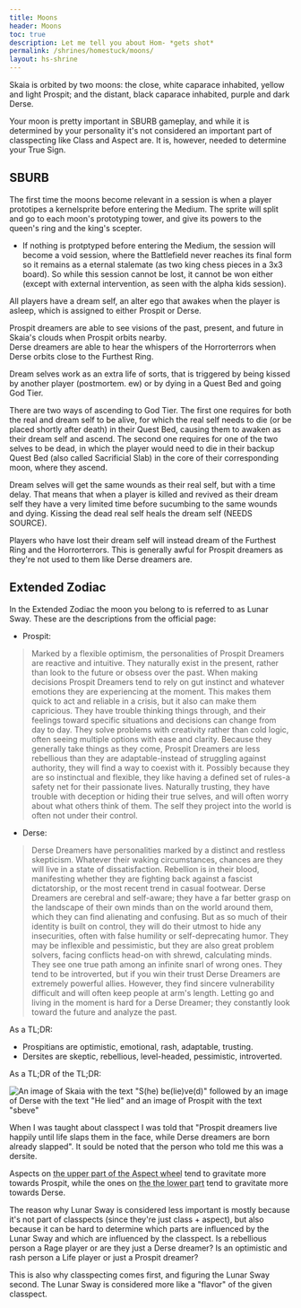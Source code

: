 ```yaml
---
title: Moons
header: Moons
toc: true
description: Let me tell you about Hom- *gets shot*
permalink: /shrines/homestuck/moons/
layout: hs-shrine
---
```

Skaia is orbited by two moons: the close, white caparace inhabited, yellow and light Prospit; and the distant, black caparace inhabited, purple and dark Derse.

Your moon is pretty important in SBURB gameplay, and while it is determined by your personality it's not considered an important part of classpecting like Class and Aspect are. It is, however, needed to determine your True Sign.

## SBURB

The first time the moons become relevant in a session is when a player prototipes a kernelsprite before entering the Medium. The sprite will split and go to each moon's prototyping tower, and give its powers to the queen's ring and the king's scepter.

- If nothing is protptyped before entering the Medium, the session will become a void session, where the Battlefield never reaches its final form so it remains as a eternal stalemate (as two king chess pieces in a 3x3 board). So while this session cannot be lost, it cannot be won either (except with external intervention, as seen with the alpha kids session).

All players have a dream self, an alter ego that awakes when the player is asleep, which is assigned to either Prospit or Derse.

Prospit dreamers are able to see visions of the past, present, and future in Skaia's clouds when Prospit orbits nearby.  
Derse dreamers are able to hear the whispers of the Horrorterrors when Derse orbits close to the Furthest Ring.

Dream selves work as an extra life of sorts, that is triggered by being kissed by another player (postmortem. ew) or by dying in a Quest Bed and going God Tier.

There are two ways of ascending to God Tier. The first one requires for both the real and dream self to be alive, for which the real self needs to die (or be placed shortly after death) in their Quest Bed, causing them to awaken as their dream self and ascend. The second one requires for one of the two selves to be dead, in which the player would need to die in their backup Quest Bed (also called Sacrificial Slab) in the core of their corresponding moon, where they ascend.

Dream selves will get the same wounds as their real self, but with a time delay. That means that when a player is killed and revived as their dream self they have a very limited time before sucumbing to the same wounds and dying. Kissing the dead real self heals the dream self (NEEDS SOURCE).

Players who have lost their dream self will instead dream of the Furthest Ring and the Horrorterrors. This is generally awful for Prospit dreamers as they're not used to them like Derse dreamers are.

## Extended Zodiac

In the Extended Zodiac the moon you belong to is referred to as Lunar Sway. These are the descriptions from the official page:

- Prospit:
> Marked by a flexible optimism, the personalities of Prospit Dreamers are reactive and intuitive. They naturally exist in the present, rather than look to the future or obsess over the past. When making decisions Prospit Dreamers tend to rely on gut instinct and whatever emotions they are experiencing at the moment. This makes them quick to act and reliable in a crisis, but it also can make them capricious. They have trouble thinking things through, and their feelings toward specific situations and decisions can change from day to day. They solve problems with creativity rather than cold logic, often seeing multiple options with ease and clarity. Because they generally take things as they come, Prospit Dreamers are less rebellious than they are adaptable-instead of struggling against authority, they will find a way to coexist with it. Possibly because they are so instinctual and flexible, they like having a defined set of rules-a safety net for their passionate lives. Naturally trusting, they have trouble with deception or hiding their true selves, and will often worry about what others think of them. The self they project into the world is often not under their control.

- Derse:
> Derse Dreamers have personalities marked by a distinct and restless skepticism. Whatever their waking circumstances, chances are they will live in a state of dissatisfaction. Rebellion is in their blood, manifesting whether they are fighting back against a fascist dictatorship, or the most recent trend in casual footwear. Derse Dreamers are cerebral and self-aware; they have a far better grasp on the landscape of their own minds than on the world around them, which they can find alienating and confusing. But as so much of their identity is built on control, they will do their utmost to hide any insecurities, often with false humility or self-deprecating humor. They may be inflexible and pessimistic, but they are also great problem solvers, facing conflicts head-on with shrewd, calculating minds. They see one true path among an infinite snarl of wrong ones. They tend to be introverted, but if you win their trust Derse Dreamers are extremely powerful allies. However, they find sincere vulnerability difficult and will often keep people at arm's length. Letting go and living in the moment is hard for a Derse Dreamer; they constantly look toward the future and analyze the past.

As a TL;DR:
- Prospitians are optimistic, emotional, rash, adaptable, trusting.
- Dersites are skeptic, rebellious, level-headed, pessimistic, introverted.

As a TL;DR of the TL;DR:

![An image of Skaia with the text "S(he) be(lie)ve(d)" followed by an image of Derse with the text "He lied" and an image of Prospit with the text "sbeve"](https://imgb.ifunny.co/images/c881b6591f73876406be92c25b2d6c0d1ea2a61554e9345ec9a14629b8b31a59_1.jpg)

When I was taught about classpect I was told that "Prospit dreamers live happily until life slaps them in the face, while Derse dreamers are born already slapped". It sould be noted that the person who told me this was a dersite.

Aspects on <abbr title="Space, Mind, Hope, Breath, Life, and Light">the upper part of the Aspect wheel</abbr> tend to gravitate more towards Prospit, while the ones on <abbr title="Time, Heart, Rage, Blood, Doom, and Void">the the lower part</abbr> tend to gravitate more towards Derse.

The reason why Lunar Sway is considered less important is mostly because it's not part of classpects (since they're just class + aspect), but also because it can be hard to determine which parts are influenced by the Lunar Sway and which are influenced by the classpect. Is a rebellious person a Rage player or are they just a Derse dreamer? Is an optimistic and rash person a Life player or just a Prospit dreamer?

This is also why classpecting comes first, and figuring the Lunar Sway second. The Lunar Sway is considered more like a "flavor" of the given classpect.